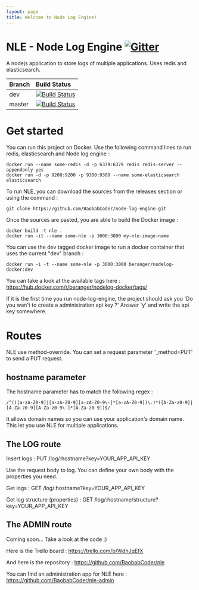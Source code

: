 ```yaml
---
layout: page
title: Welcome to Node Log Engine!
---
```


# NLE - Node Log Engine [![Gitter](https://badges.gitter.im/BaobabCoder/node-log-engine.svg)](https://gitter.im/BaobabCoder/node-log-engine?utm_source=badge&utm_medium=badge&utm_campaign=pr-badge)
A nodejs application to store logs of multiple applications. Uses redis and elasticsearch.

Branch | Build Status 
------ | :----------- 
dev | [![Build Status](https://travis-ci.org/BaobabCoder/node-log-engine.svg?branch=dev)](https://travis-ci.org/BaobabCoder/node-log-engine)
master | [![Build Status](https://travis-ci.org/BaobabCoder/node-log-engine.svg?branch=master)](https://travis-ci.org/BaobabCoder/node-log-engine)


# Get started

You can run this project on Docker. Use the following command lines to run redis, elasticsearch and Node log engine :

    docker run --name some-redis -d -p 6379:6379 redis redis-server --appendonly yes
    docker run -d -p 9200:9200 -p 9300:9300 --name some-elasticsearch elasticsearch

To run NLE, you can download the sources from the releases section or using the command :

    git clone https://github.com/BaobabCoder/node-log-engine.git

Once the sources are pasted, you are able to build the Docker image :

    docker build -t nle .
    docker run -it --name some-nle -p 3000:3000 my-nle-image-name

You can use the dev tagged docker image to run a docker container that uses the current "dev" branch :

    docker run -i -t --name some-nle -p 3000:3000 beranger/nodelog-docker:dev

You can take a look at the available tags here : https://hub.docker.com/r/beranger/nodelog-docker/tags/

If it is the first time you run node-log-engine, the project should ask you 'Do you wan't to create a administration api key ?'
Answer 'y' and write the api key somewhere.

# Routes

NLE use method-override. You can set a request parameter '_method=PUT' to send a PUT request.

## hostname parameter

The hostname parameter has to match the following regex :        

    /^(([a-zA-Z0-9]|[a-zA-Z0-9][a-zA-Z0-9\-]*[a-zA-Z0-9])\.)*([A-Za-z0-9]|[A-Za-z0-9][A-Za-z0-9\-]*[A-Za-z0-9])$/

It allows domain names so you can use your application's domain name. This let you use NLE for multiple applications.

## The LOG route

Insert logs : 
    PUT /log/:hostname?key=YOUR_APP_API_KEY
    
Use the request body to log. You can define your own body with the properties you need.

Get logs :
    GET /log/:hostname?key=YOUR_APP_API_KEY
    
Get log structure (properties) :
    GET /log/:hostname/structure?key=YOUR_APP_API_KEY
    
## The ADMIN route

Coming soon... Take a look at the code ;)

Here is the Trello board :
https://trello.com/b/WdhJqEfX

And here is the repository :
https://github.com/BaobabCoder/nle

You can find an administration app for NLE here :
https://github.com/BaobabCoder/nle-admin